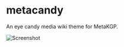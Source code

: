 metacandy
============

An eye candy media wiki theme for MetaKGP. 

![Screenshot](http://i.imgur.com/OtU1d4p.png "Screenshot")

